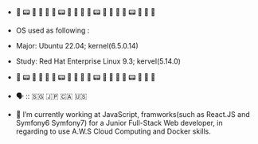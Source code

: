 - 🧪 📟 🥼 🔬 🧬 🧪 📟 🥼 🔬 🧬 🧪 📟 🥼 🔬 🧬 🧪 📟 🥼 🔬 🧬
- OS used as following :
- Major: Ubuntu 22.04; kernel(6.5.0.14)
- Study: Red Hat Enterprise Linux 9.3; kervel(5.14.0)
- 🧪 📟 🥼 🔬 🧬 🧪 📟 🥼 🔬 🧬 🧪 📟 🥼 🔬 🧬 🧪 📟 🥼 🔬 🧬 

- 🗣️ :: 🇸🇬 🇯🇵 🇨🇦 🇺🇸
- 🌱 I’m currently working at JavaScript, framworks(such as React.JS and Symfony6 Symfony7) for a Junior Full-Stack Web developer, in regarding to use A.W.S Cloud Computing and Docker skills.


<!---
c4hun/c4hun is a ✨ special ✨ repository because its `README.md` (this file) appears on your GitHub profile.
You can click the Preview link to take a look at your changes.
--->
